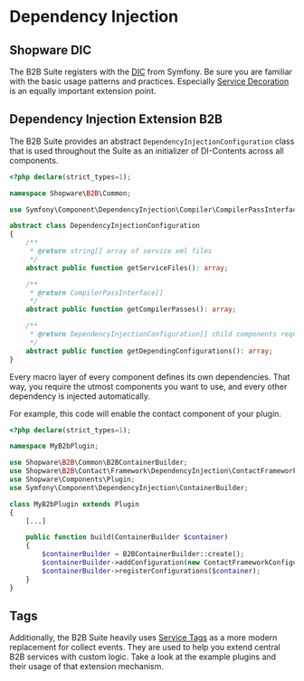 # Dependency Injection

## Shopware DIC

The B2B Suite registers with the [DIC](../../../../../guides/plugins/plugins/plugin-fundamentals/dependency-injection.md) from Symfony.
Be sure you are familiar with the basic usage patterns and practices.
Especially [Service Decoration](../../../../../guides/plugins/plugins/plugin-fundamentals/adjusting-service.md#decorating-the-service) is an equally important extension point.

## Dependency Injection Extension B2B

The B2B Suite provides an abstract `DependencyInjectionConfiguration` class that is used throughout the Suite as an initializer of DI-Contents across all components.

```php
<?php declare(strict_types=1);

namespace Shopware\B2B\Common;

use Symfony\Component\DependencyInjection\Compiler\CompilerPassInterface;

abstract class DependencyInjectionConfiguration
{
    /**
     * @return string[] array of service xml files
     */
    abstract public function getServiceFiles(): array;

    /**
     * @return CompilerPassInterface[]
     */
    abstract public function getCompilerPasses(): array;

    /**
     * @return DependencyInjectionConfiguration[] child components required by this component
     */
    abstract public function getDependingConfigurations(): array;
}
```

Every macro layer of every component defines its own dependencies.
That way, you require the utmost components you want to use, and every other dependency is injected automatically.

For example, this code will enable the contact component of your plugin.

```php
<?php declare(strict_types=1);

namespace MyB2bPlugin;

use Shopware\B2B\Common\B2BContainerBuilder;
use Shopware\B2B\Contact\Framework\DependencyInjection\ContactFrameworkConfiguration
use Shopware\Components\Plugin;
use Symfony\Component\DependencyInjection\ContainerBuilder;

class MyB2bPlugin extends Plugin
{
    [...]

    public function build(ContainerBuilder $container)
    {
        $containerBuilder = B2BContainerBuilder::create();
        $containerBuilder->addConfiguration(new ContactFrameworkConfiguration());
        $containerBuilder->registerConfigurations($container);
    }
}
```

## Tags

Additionally, the B2B Suite heavily uses [Service Tags](https://symfony.com/doc/current/service_container/tags.html) as a more modern replacement for collect events.
They are used to help you extend central B2B services with custom logic. Take a look at the example plugins and their usage of that extension mechanism.
